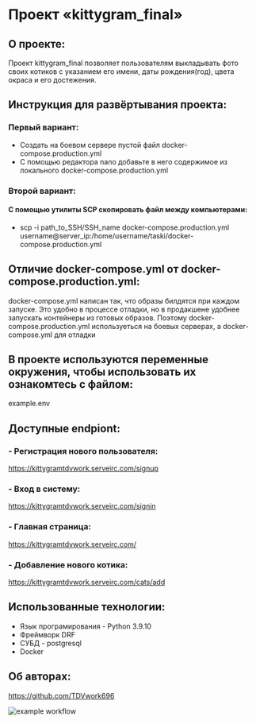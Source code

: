 # Проект «kittygram_final»

## О проекте:
Проект kittygram_final позволяет пользователям выкладывать фото своих котиков с указанием его имени, даты рождения(год), цвета окраса и его достежения.

## Инструкция для развёртывания проекта:

### Первый вариант:

- Создать на боевом сервере пустой файл  docker-compose.production.yml
- С помощью редактора nano добавьте в него содержимое из локального docker-compose.production.yml 

### Второй вариант:
#### С помощью утилиты SCP скопировать файл между компьютерами:
- scp -i path_to_SSH/SSH_name docker-compose.production.yml \
    username@server_ip:/home/username/taski/docker-compose.production.yml

## Отличие docker-compose.yml от docker-compose.production.yml:
docker-compose.yml написан так, что образы билдятся при каждом запуске. Это удобно в процессе отладки, но в продакшене удобнее запускать контейнеры из готовых образов. Поэтому docker-compose.production.yml используеться на боевых серверах, а docker-compose.yml для отладки

## В проекте используются переменные окружения, чтобы использовать их ознакомтесь с файлом:
example.env

## Доступные endpiont:
### - Регистрация нового пользователя:
https://kittygramtdvwork.serveirc.com/signup

### - Вход в систему:
https://kittygramtdvwork.serveirc.com/signin

### - Главная страница:
https://kittygramtdvwork.serveirc.com/

### - Добавление нового котика:
https://kittygramtdvwork.serveirc.com/cats/add

## Использованные технологии:
- Язык програмирования - Python 3.9.10
- Фреймворк DRF
- СУБД - postgresql
- Docker

## Об авторах:
https://github.com/TDVwork696

![example workflow](https://github.com/github/docs/actions/workflows/main.yml/badge.svg)